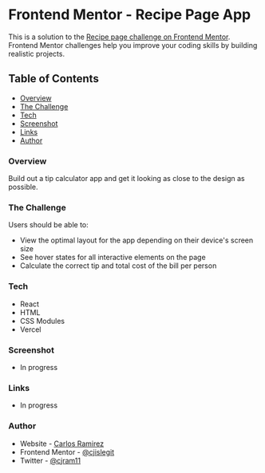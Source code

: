 # Frontend Mentor - Recipe Page App

This is a solution to the [Recipe page challenge on Frontend Mentor](https://www.frontendmentor.io/challenges/recipe-page-KiTsR8QQKm). Frontend Mentor challenges help you improve your coding skills by building realistic projects.

## Table of Contents

- [Overview](#overview)
- [The Challenge](#the-challenge)
- [Tech](#tech)
- [Screenshot](#screenshot)
- [Links](#links)
- [Author](#author)

### Overview

Build out a tip calculator app and get it looking as close to the design as possible.

### The Challenge

Users should be able to:

- View the optimal layout for the app depending on their device's screen size
- See hover states for all interactive elements on the page
- Calculate the correct tip and total cost of the bill per person

### Tech

- React
- HTML
- CSS Modules
- Vercel

### Screenshot

- In progress

### Links

- In progress

### Author

- Website - [Carlos Ramirez](https://cjramirez.tech/)
- Frontend Mentor - [@cjislegit](https://www.frontendmentor.io/profile/cjislegit)
- Twitter - [@cjram11](https://twitter.com/cjram11)
